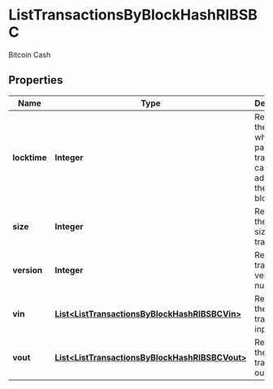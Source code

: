 

# ListTransactionsByBlockHashRIBSBC

Bitcoin Cash

## Properties

Name | Type | Description | Notes
------------ | ------------- | ------------- | -------------
**locktime** | **Integer** | Represents the time at which a particular transaction can be added to the blockchain. | 
**size** | **Integer** | Represents the total size of this transaction. | 
**version** | **Integer** | Represents transaction version number. | 
**vin** | [**List&lt;ListTransactionsByBlockHashRIBSBCVin&gt;**](ListTransactionsByBlockHashRIBSBCVin.md) | Represents the transaction inputs. | 
**vout** | [**List&lt;ListTransactionsByBlockHashRIBSBCVout&gt;**](ListTransactionsByBlockHashRIBSBCVout.md) | Represents the transaction outputs. | 



